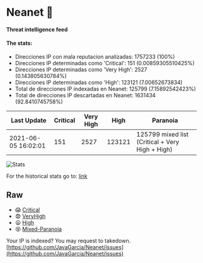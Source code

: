 # Neanet :hocho:
#### Threat intelligence feed
#### The stats:

- Direcciones IP con mala reputacion analizadas: 1757233 (100%)
- Direcciones IP determinadas como 'Critical':  151 (0.00859305510425%)
- Direcciones IP determinadas como 'Very High':  2527 (0.143805630784%)
- Direcciones IP determinadas como 'High':  123121 (7.00652673834)
- Total de direcciones IP indexadas en Neanet:  125799 (7.15892542423%)
- Total de direcciones IP descartadas en Neanet:  1631434 (92.8410745758%)

| Last Update | Critical | Very High | High | Paranoia |
| --- | --- | --- | --- | --- |
| 2021-06-05 16:02:01 | 151 | 2527 | 123121 | 125799 mixed list (Critical + Very High + High)|

![Stats](https://docs.google.com/spreadsheets/d/e/2PACX-1vSnaNMIXVabIpDJjufMlzH7poXnshF3mgd8Is1g9ytUEzVsP5my4Trn8f-xkoLLQ38xpL3HtmUexLo6/pubchart?oid=501124687&format=image)

For the historical stats go to: [link](/stats.csv)
## Raw
- :scream: [Critical](https://raw.githubusercontent.com/JavaGarcia/Neanet/master/blacklists/neanet_critical.txt)
- :fearful: [VeryHigh](https://raw.githubusercontent.com/JavaGarcia/Neanet/master/blacklists/neanet_veryHigh.txtt)
- :frowning: [High](https://raw.githubusercontent.com/JavaGarcia/Neanet/master/blacklists/neanet_high.txt)
- :dizzy_face: [Mixed-Paranoia](https://raw.githubusercontent.com/JavaGarcia/Neanet/master/blacklists/neanet_all.txt)


Your IP is indexed? You may request to takedown. [https://github.com/JavaGarcia/Neanet/issues](https://github.com/JavaGarcia/Neanet/issues)





























































































































































































































































































































































































































































































































































































































































































































































































































































































































































































































































































































































































































































































































































































































































































































































































































































































































































































































































































































































































































































































































































































































































































































































































































































































































































































































































































































































































































































































































































































































































































































































































































































































































































































































































































































































































































































































































































































































































































































































































































































































































































































































































































































































































































































































































































































































































































































































































































































































































































































































































































































































































































































































































































































































































































































































































































































































































































































































































































































































































































































































































































































































































































































































































































































































































































































































































































































































































































































































































































































































